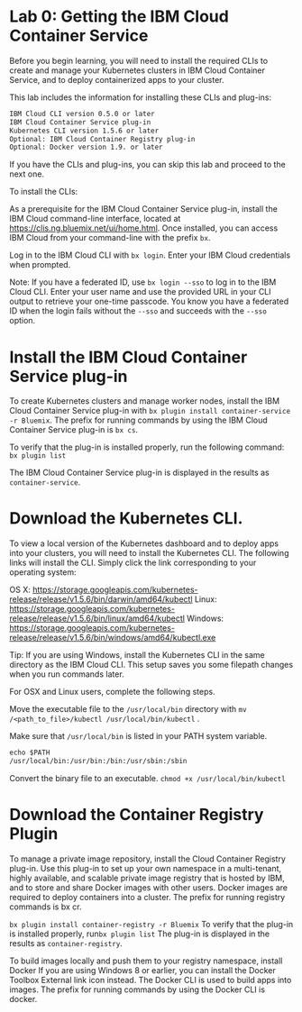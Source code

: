 # Lab 0: Getting the IBM Cloud Container Service


Before you begin learning, you will need to install the required CLIs to create and manage your Kubernetes clusters in IBM Cloud Container Service, and to deploy containerized apps to your cluster.

This lab includes the information for installing these CLIs and plug-ins:


``` txt
IBM Cloud CLI version 0.5.0 or later
IBM Cloud Container Service plug-in
Kubernetes CLI version 1.5.6 or later
Optional: IBM Cloud Container Registry plug-in
Optional: Docker version 1.9. or later
```

If you have the CLIs and plug-ins, you can skip this lab and proceed to the next one.


To install the CLIs:

As a prerequisite for the IBM Cloud Container Service plug-in, install the IBM Cloud command-line interface, located at https://clis.ng.bluemix.net/ui/home.html. Once installed, you can access IBM Cloud from your command-line with the prefix `bx`.

Log in to the IBM Cloud CLI with `bx login`. Enter your IBM Cloud credentials when prompted.



Note: If you have a federated ID, use `bx login --sso` to log in to the IBM Cloud CLI. Enter your user name and use the provided URL in your CLI output to retrieve your one-time passcode. You know you have a federated ID when the login fails without the `--sso` and succeeds with the `--sso` option.

# Install the IBM Cloud Container Service plug-in

To create Kubernetes clusters and manage worker nodes, install the IBM Cloud Container Service plug-in with `bx plugin install container-service -r Bluemix`. The prefix for running commands by using the IBM Cloud Container Service plug-in is `bx cs`.

To verify that the plug-in is installed properly, run the following command:
`bx plugin list`

The IBM Cloud Container Service plug-in is displayed in the results as `container-service`.


# Download the Kubernetes CLI.

To view a local version of the Kubernetes dashboard and to deploy apps into your clusters, you will need to install the Kubernetes CLI. The following links will install the CLI. Simply click the link corresponding to your operating system:

OS X: https://storage.googleapis.com/kubernetes-release/release/v1.5.6/bin/darwin/amd64/kubectl
Linux: https://storage.googleapis.com/kubernetes-release/release/v1.5.6/bin/linux/amd64/kubectl
Windows: https://storage.googleapis.com/kubernetes-release/release/v1.5.6/bin/windows/amd64/kubectl.exe

Tip: If you are using Windows, install the Kubernetes CLI in the same directory as the IBM Cloud CLI. This setup saves you some filepath changes when you run commands later.

For OSX and Linux users, complete the following steps.

Move the executable file to the `/usr/local/bin` directory with `mv /<path_to_file>/kubectl /usr/local/bin/kubectl` .

Make sure that `/usr/local/bin` is listed in your PATH system variable.

```txt
echo $PATH
/usr/local/bin:/usr/bin:/bin:/usr/sbin:/sbin
```
Convert the binary file to an executable. `chmod +x /usr/local/bin/kubectl`

# Download the Container Registry Plugin

To manage a private image repository, install the Cloud Container Registry plug-in. Use this plug-in to set up your own namespace in a multi-tenant, highly available, and scalable private image registry that is hosted by IBM, and to store and share Docker images with other users. Docker images are required to deploy containers into a cluster. The prefix for running registry commands is bx cr.


`bx plugin install container-registry -r Bluemix`
To verify that the plug-in is installed properly, run`bx plugin list`
The plug-in is displayed in the results as `container-registry`.

To build images locally and push them to your registry namespace, install Docker If you are using Windows 8 or earlier, you can install the Docker Toolbox External link icon instead. The Docker CLI is used to build apps into images. The prefix for running commands by using the Docker CLI is docker.
